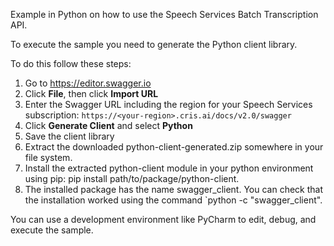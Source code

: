 Example in Python on how to use the Speech Services Batch Transcription API.

To execute the sample you need to generate the Python client library.

To do this follow these steps:

1. Go to https://editor.swagger.io
2. Click **File**, then click **Import URL**
3. Enter the Swagger URL including the region for your Speech Services subscription: `https://<your-region>.cris.ai/docs/v2.0/swagger`
4. Click **Generate Client** and select **Python**
5. Save the client library
6.	Extract the downloaded python-client-generated.zip somewhere in your file system.
7.	Install the extracted python-client module in your python environment using pip: pip install path/to/package/python-client.
8.	The installed package has the name swagger_client. You can check that the installation worked using the command `python -c "swagger_client".

You can use a development environment like PyCharm to edit, debug, and execute the sample.

